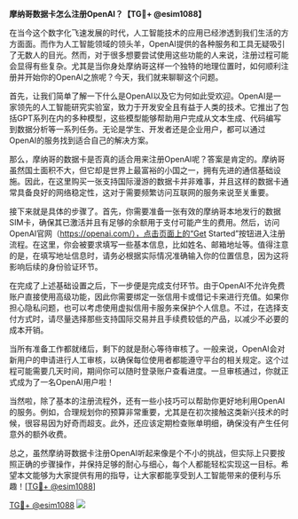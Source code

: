 **摩纳哥数据卡怎么注册OpenAI？【TG💪+ @esim1088】**

在当今这个数字化飞速发展的时代，人工智能技术的应用已经渗透到我们生活的方方面面。而作为人工智能领域的领头羊，OpenAI提供的各种服务和工具无疑吸引了无数人的目光。然而，对于很多想要尝试使用这些功能的人来说，注册过程可能会显得有些复杂。尤其是当你身处摩纳哥这样一个独特的地理位置时，如何顺利注册并开始你的OpenAI之旅呢？今天，我们就来聊聊这个问题。

首先，让我们简单了解一下什么是OpenAI以及它为何如此受欢迎。OpenAI是一家领先的人工智能研究实验室，致力于开发安全且有益于人类的技术。它推出了包括GPT系列在内的多种模型，这些模型能够帮助用户完成从文本生成、代码编写到数据分析等一系列任务。无论是学生、开发者还是企业用户，都可以通过OpenAI的服务找到适合自己的解决方案。

那么，摩纳哥的数据卡是否真的适合用来注册OpenAI呢？答案是肯定的。摩纳哥虽然国土面积不大，但它却是世界上最富裕的小国之一，拥有先进的通信基础设施。因此，在这里购买一张支持国际漫游的数据卡并非难事，并且这样的数据卡通常具备良好的网络稳定性，这对于需要频繁访问互联网的服务来说至关重要。

接下来就是具体的步骤了。首先，你需要准备一张有效的摩纳哥本地发行的数据SIM卡，确保其已激活并且有足够的余额用于支付可能产生的费用。然后，访问OpenAI官网（https://openai.com/），点击页面上的“Get Started”按钮进入注册流程。在这里，你会被要求填写一些基本信息，比如姓名、邮箱地址等。值得注意的是，在填写地址信息时，请务必根据实际情况准确输入你的位置信息，因为这将影响后续的身份验证环节。

在完成了上述基础设置之后，下一步便是完成支付环节。由于OpenAI不允许免费账户直接使用高级功能，因此你需要绑定一张信用卡或借记卡来进行充值。如果你担心隐私问题，也可以考虑使用虚拟信用卡服务来保护个人信息。不过，在选择支付方式时，请尽量选择那些支持国际交易并且手续费较低的产品，以减少不必要的成本开销。

当所有准备工作都就绪后，剩下的就是耐心等待审核了。一般来说，OpenAI会对新用户的申请进行人工审核，以确保每位使用者都能遵守平台的相关规定。这个过程可能需要几天时间，期间你可以随时登录账户查看进度。一旦审核通过，你就正式成为了一名OpenAI用户啦！

当然啦，除了基本的注册流程外，还有一些小技巧可以帮助你更好地利用OpenAI的服务。例如，合理规划你的预算非常重要，尤其是在初次接触这类新兴技术的时候，很容易因为好奇而超支。此外，还应该定期检查账单明细，确保没有产生任何意外的额外收费。

总之，虽然摩纳哥数据卡注册OpenAI听起来像是个不小的挑战，但实际上只要按照正确的步骤操作，并保持足够的耐心与细心，每个人都能轻松实现这一目标。希望本文能够为大家提供有用的指导，让大家都能享受到人工智能带来的便利与乐趣！[[TG💪+ @esim1088](https://t.me/s/esim1088)]

[TG💪+ @esim1088](https://t.me/s/esim1088) ![](https://i.postimg.cc/4NQfJmqS/Snipaste-2025-05-13-00-14-12.png)